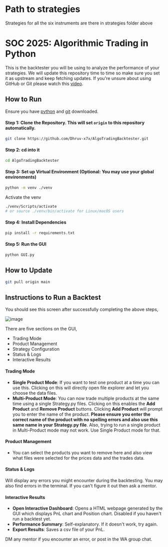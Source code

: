 # Path to strategies
Strategies for all the six instruments are there in strategies folder above

# SOC 2025: Algorithmic Trading in Python

This is the backtester you will be using to analyze the performance of your strategies. We will update this repository time to time so make sure you set it as upstream and keep fetching updates. 
If you're unsure about using GitHub or Git please watch this [video](https://www.youtube.com/watch?v=vA5TTz6BXhY&ab_channel=TraversyMedia). 

## How to Run

Ensure you have [python](https://www.python.org/downloads/) and [git](https://git-scm.com/downloads) downloaded.

#### Step 1: Clone the Repository. This will set `origin` to this repository automatically. 
```bash
git clone https://github.com/Dhruv-x7x/AlgoTradingBacktester.git
```

#### Step 2: cd into it
```bash
cd AlgoTradingBacktester
```

#### Step 3: Set up Virtual Environment (Optional: You may use your global environments)
```bash
python -m venv ./venv
```
Activate the venv
```bash
./venv/Scripts/activate
# or source ./venv/bin/activate for Linux/macOS users
```

#### Step 4: Install Dependencies
```bash
pip install -r requirements.txt
```

#### Step 5: Run the GUI
```bash
python GUI.py
```

## How to Update
```bash
git pull origin main
```

## Instructions to Run a Backtest

You should see this screen after successfully completing the above steps,

![image](https://github.com/user-attachments/assets/5c7c36a8-34c8-44ce-90a9-126275aa65b3)

There are five sections on the GUI, 
- Trading Mode
- Product Management
- Strategy Configuration
- Status & Logs
- Interactive Results

#### Trading Mode
- **Single Product Mode**: If you want to test one product at a time you can use this. Clicking on this will directly open file explorer and let you choose the data files.
- **Multi-Product Mode**: You can now trade multiple products at the same time using a single Strategy.py files. Clicking on this enables the **Add Product** and **Remove Product** buttons. Clicking **Add Product** will prompt you to enter the name of the product. **Please ensure you enter the correct name of the product with no spelling errors and also use this same name in your Strategy.py file**. Also, trying to run a single product in Multi-Product mode may not work. Use Single Product mode for that.

#### Product Management
- You can select the products you want to remove here and also view what files were selected for the prices data and the trades data.

#### Status & Logs
Will display any errors you might encounter during the backtesting. You may also find errors in the terminal. If you can't figure it out then ask a mentor.

#### Interactive Results

- **Open Interactive Dashboard**: Opens a HTML webpage generated by the GUI which displays PnL chart and Position chart. Disabled if you haven't run a backtest yet.
- **Performance Summary**: Self-explanatory. If it doesn't work, try again.
- **Export Results**: Saves a csv file of your PnL.

DM any mentor if you encounter an error, or post in the WA group chat.
